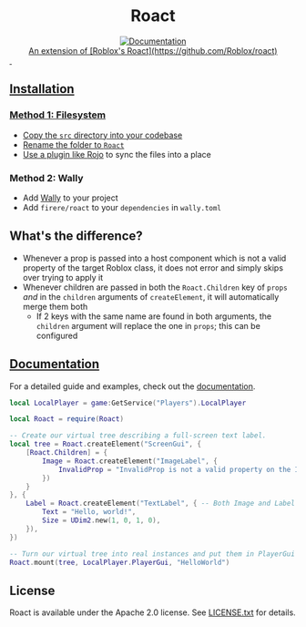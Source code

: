 <h1 align="center">Roact</h1>
<div align="center">
	<a href="https://firere.github.io/roact"><img src="https://img.shields.io/badge/docs-website-green.svg" alt="Documentation" />
</div>

<div align="center">
	An extension of [Roblox's Roact](https://github.com/Roblox/roact)
</div>

<div>&nbsp;</div>

## Installation

### Method 1: Filesystem
* Copy the `src` directory into your codebase
* Rename the folder to `Roact`
* Use a plugin like [Rojo](https://github.com/rojo-rbx/rojo) to sync the files into a place

### Method 2: Wally
* Add [Wally](https://wally.run) to your project
* Add `firere/roact` to your `dependencies` in `wally.toml`

## What's the difference?
* Whenever a prop is passed into a host component which is not a valid property of the target Roblox class, it does not error and simply skips over trying to apply it
* Whenever children are passed in both the `Roact.Children` key of `props` *and* in the `children` arguments of `createElement`, it will automatically merge them both
	* If 2 keys with the same name are found in both arguments, the `children` argument will replace the one in `props`; this can be configured

## [Documentation](https://firere.github.io/roact)
For a detailed guide and examples, check out the [documentation](https://firere.github.io/roact).

```lua
local LocalPlayer = game:GetService("Players").LocalPlayer

local Roact = require(Roact)

-- Create our virtual tree describing a full-screen text label.
local tree = Roact.createElement("ScreenGui", {
	[Roact.Children] = {
		Image = Roact.createElement("ImageLabel", {
			InvalidProp = "InvalidProp is not a valid property on the ImageLabel class" -- This does not produce an error.
		})
	}
}, {
	Label = Roact.createElement("TextLabel", { -- Both Image and Label will be children of tree.
		Text = "Hello, world!",
		Size = UDim2.new(1, 0, 1, 0),
	}),
})

-- Turn our virtual tree into real instances and put them in PlayerGui
Roact.mount(tree, LocalPlayer.PlayerGui, "HelloWorld")
```

## License
Roact is available under the Apache 2.0 license. See [LICENSE.txt](LICENSE.txt) for details.
